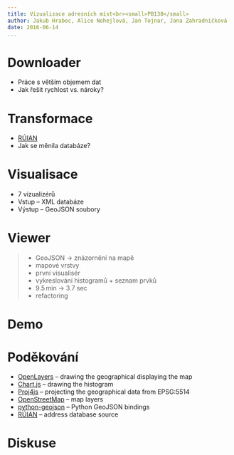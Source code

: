 ```yaml
---
title: Vizualizace adresních míst<br><small>PB138</small>
author: Jakub Hrabec, Alice Nohejlová, Jan Tojnar, Jana Zahradníčková
date: 2016-06-14
...
```



Downloader
==========
- Práce s větším objemem dat
- Jak řešit rychlost vs. nároky?


Transformace
============
- [RÚIAN](http://vdp.cuzk.cz/)
- Jak se měnila databáze?


Visualisace
===========
- 7 vizualizérů
- Vstup – XML databáze
- Výstup – GeoJSON soubory


Viewer
======
> - GeoJSON → znázornění na mapě
> - mapové vrstvy
> - první visualisér
> - vykreslování histogramů + seznam prvků
> - 9.5 min → 3.7 sec
> - refactoring

Demo
====

Poděkování
==========
- [OpenLayers](http://openlayers.org/) – drawing the geographical displaying the map
- [Chart.js](http://www.chartjs.org/) – drawing the histogram
- [Proj4js](http://proj4js.org/) – projecting the geographical data from EPSG:5514
- [OpenStreetMap](https://www.openstreetmap.org/) – map layers
- [python-geojson](https://pypi.python.org/pypi/geojson) – Python GeoJSON bindings
- [RÚIAN](http://www.cuzk.cz/ruian.aspx) – address database source

Diskuse
=======
